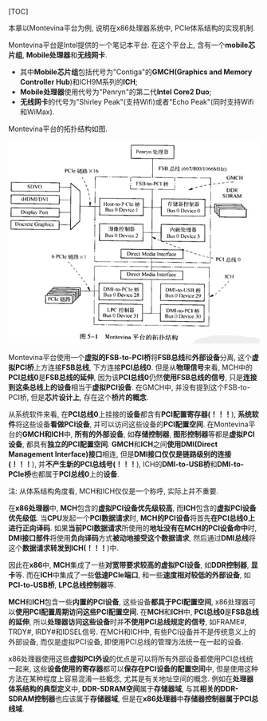 [TOC]

本章以Montevina平台为例, 说明在x86处理器系统中, PCIe体系结构的实现机制.

Montevina平台是Intel提供的一个笔记本平台. 在这个平台上, 含有一个**mobile芯片组**, **Mobile处理器**和**无线网卡**. 

- 其中**Mobile芯片组**包括代号为"Contiga"的**GMCH(Graphics and Memory Controller Hub**)和ICH9M系列的**ICH**; 
- **Mobile处理器**使用代号为"Penryn"的第二代**Intel Core2 Duo**; 
- **无线网卡**的代号为"Shirley Peak"(支持Wifi)或者"Echo Peak"(同时支持Wifi和WiMax). 
 
Montevina平台的拓扑结构如图.

![config](./images/1.png)

Montevina平台使用一个**虚拟的FSB\-to\-PCI桥**将**FSB总线**和**外部设备**分离, 这个**虚拟PCI桥**上方连接**FSB总线**, 下方连接**PCI总线0**. 但是从**物理信号**来看, MCH中的**PCI总线0**是**FSB总线的延伸**, 因为该**PCI总线0**仍然**使用FSB总线的信号**, 只是**连接到这条总线上的设备**相当于**虚拟PCI设备**. 在GMCH中, 并没有提到这个FSB\-to\-PCI桥, 但是**芯片设计上**, 存在这个**桥片的概念**.

从系统软件来看, 在**PCI总线0**上挂接的**设备**都含有**PCI配置寄存器(！！！**), **系统软件**将这些设备**看做PCI设备**, 并可以访问这些设备的**PCI配置空间**. 在Montevina平台的**GMCH和ICH**中, **所有的外部设备**, 如**存储控制器**, **图形控制器**等都是**虚拟PCI设备**, 都具有**独立的PCI配置空间**. **GMCH**和**ICH**之间**使用DMI(Direct Management Interface)接口**相连, 但是**DMI接口仅仅是链路级别的连接(！！！**), 并**不产生新的PCI总线号(！！！**), ICH的**DMI\-to\-USB桥**和**DMI\-to\-PCIe桥**也都属于**PCI总线0**上的**设备**.

注: 从体系结构角度看, MCH和ICH仅仅是一个称呼, 实际上并不重要.

在**x86处理器**中, **MCH**包含的**虚拟PCI设备优先级较高**, 而**ICH**包含的**虚拟PCI设备优先级低**. 当**CPU**发起一个**PCI数据请求**时, **MCH的PCI设备**将首先**在PCI总线0上进行正向译码**. 如果**当前PCI数据请求**所使用的**地址没有在MCH的PCI设备命中**时, **DMI接口部件**将使用**负向译码**方式**被动地接受这个数据请求**, 然后通过**DMI总线**将这个**数据请求转发到ICH(！！！**)中.

因此在**x86**中, **MCH**集成了一些**对宽带要求较高的虚拟PCI设备**, 如**DDR控制器**, **显卡**等. 而在**ICH**中集成了一些**低速PCIe端口**, 和一些**速度相对较低的外部设备**, 如**PCI\-to\-USB桥**, **LPC总线控制器**等.

**MCH**和**ICH**包含一些**内置的PCI设备**, 这些设备**都具于PCI配置空间**, x86处理器可以**使用PCI配置周期访问这些PCI配置空间**. 在**MCH**和**ICH**中, **PCI总线0**是**FSB总线的延伸**, 所以**处理器访问这些设备**时并**不使用PCI总线规定的信号**, 如FRAME\#, TRDY\#, IRDY\#和IDSEL信号. 在MCH和ICH中, 有些PCI设备并不是传统意义上的外部设备, 而仅是虚拟PCI设备, 即使用PCI总线的管理方法统一在一起的设备.

x86处理器使用这些**虚拟PCI外设**的优点是可以将所有外部设备都使用PCI总线统一起来, 这些**设备使用的寄存器**都可以**保存在PCI设备的配置空间**中, 但是使用这种方法在某种程度上容易混淆一些概念, 尤其是有关地址空间的概念. 例如在**处理器体系结构的典型定义**中, **DDR\-SDRAM空间**属于**存储器域**, 与其**相关的DDR\-SDRAM控制器**也应该属于**存储器域**, 但是在**x86处理器**中**存储器控制器属于PCI总线域**.
